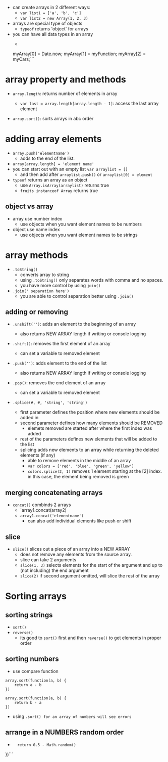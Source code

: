 - can create arrays in 2 different ways:
    - `var list1 = ['a', 'b', 'c']`
    - `var list2 = new Array(1, 2, 3)`
- arrays are special type of objects
    - `typeof` returns 'object' for arrays
- you can have all data types in an array
    - ```
    myArray[0] = Date.now;
    myArray[1] = myFunction;
    myArray[2] = myCars;```

# array property and methods
- `array.length`: returns number of elements in array
    - `var last = array.length[array.length - 1]`: access the last array element

- `array.sort()`: sorts arrays in abc order


# adding array elements
- `array.push('elementname')`
    - adds to the end of the list.
- `array[array.length] = 'element name'`
- you can start out with an empty list `var arraylist = []`
    - and then add after `arraylist.push()` or `arraylist[0] = element`
- `typeof` returns an array as an object
    - use `Array.isArray(arraylist)` returns true
    - `fruits instanceof Array` returns true

## object vs array
- array use number index   
    - use objects when you want element names to be numbers
- object use name index
    - use objects when you want element names to be strings

# array methods

- `.toString()`
    - converts array to string
    - using `.toString()` only separates words with comma and no spaces.
    - you have more control by using `join()`
- `.join(' separation here')`
    - you are able to control separation better using `.join()`

## adding or removing

- `.unshift('')`: adds an element to the beginning of an array
    - also returns NEW ARRAY length if writing or console logging
- `.shift()`: removes the first element of an array
    - can set a variable to removed element

- `.push('')`: adds element to the end of the list
    - also returns NEW ARRAY length if writing or console logging
- `.pop()`: removes the end element of an array
    - can set a variable to removed element

- `.splice(#, #, 'string', 'string')`
    - first parameter defines the position where new elements should be added in
    - second parameter defines how many elements should be REMOVED 
        - elemets removed are started after where the first index was added
    - rest of the parameters defines new elements that will be added to the list
    - splicing adds new elements to an array while returning the deleted elements (if any)
        - able to remove elements in the middle of an array
        - `var colors = ['red', 'blue', 'green', 'yellow']`
        -  `colors.splice(2, 1)` removes 1 element starting at the [2] index. in this case, the element being removed is green

## merging concatenating arrays
- `concat()` combinds 2 arrays
    - `array1.concat(array2)
    - `array1.concat('elementname')`
        - can also add individual elements like push or shift

## slice
- `slice()` slices out a piece of an array into a NEW ARRAY
    - does not remove any elements from the source array.
    - slice can take 2 arguments
    - `slice(1, 3)` selects elements for the start of the argument and up to (not including) the end argument
    - `slice(2)` if second argument omitted, will slice the rest of the array


# Sorting arrays

## sorting strings
- `sort()`
- `reverse()`
    - its good to `sort()` first and then `reverse()` to get elements in proper order

## sorting numbers
-  use compare function
```
array.sort(function(a, b) {
    return a - b
})

array.sort(function(a, b) {
    return b - a
})
```

- using `.sort() for an array of numbers will see errors`


## arrange in a NUMBERS random order
- ```array.sort(function(a, b) {
    return 0.5 - Math.random()
})```